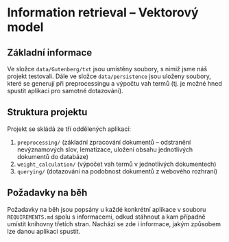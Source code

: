 # Information retrieval – Vektorový model

## Základní informace
Ve složce `data/Gutenberg/txt` jsou umístěny soubory, s nimiž jsme náš projekt testovali. Dále ve složce `data/persistence` jsou uloženy soubory, které se generují při preprocessingu a výpočtu vah termů (tj. je možné hned spustit aplikaci pro samotné dotazování).

## Struktura projektu
Projekt se skládá ze tří oddělených aplikací:
1) `preprocessing/` (základní zpracování dokumentů – odstranění nevýznamových slov, lematizace, uložení obsahu jednotlivých dokumentů do databáze)
2) `weight_calculation/` (výpočet vah termů v jednotlivých dokumentech)
3) `querying/` (dotazování na podobnost dokumentů z webového rozhraní)

## Požadavky na běh
Požadavky na běh jsou popsány u každé konkrétní aplikace v souboru `REQUIREMENTS.md` spolu s informacemi, odkud stáhnout a kam případně umístit knihovny třetích stran. Nachází se zde i informace, jakým způsobem lze danou aplikaci spustit.

